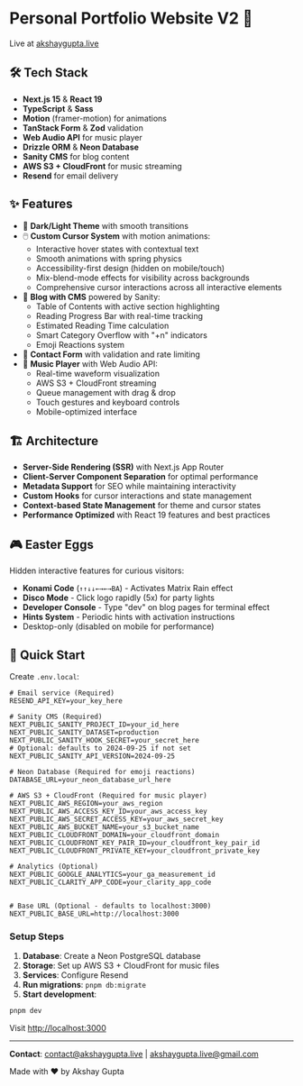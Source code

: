 # Personal Portfolio Website V2 🚀

Live at [akshaygupta.live](https://akshaygupta.live)

## 🛠️ Tech Stack

- **Next.js 15** & **React 19**
- **TypeScript** & **Sass**
- **Motion** (framer-motion) for animations
- **TanStack Form** & **Zod** validation
- **Web Audio API** for music player
- **Drizzle ORM** & **Neon Database**
- **Sanity CMS** for blog content
- **AWS S3 + CloudFront** for music streaming
- **Resend** for email delivery

## ✨ Features

- 🌃 **Dark/Light Theme** with smooth transitions
- 🖱️ **Custom Cursor System** with motion animations:
  - Interactive hover states with contextual text
  - Smooth animations with spring physics
  - Accessibility-first design (hidden on mobile/touch)
  - Mix-blend-mode effects for visibility across backgrounds
  - Comprehensive cursor interactions across all interactive elements
- 📝 **Blog with CMS** powered by Sanity:
  - Table of Contents with active section highlighting
  - Reading Progress Bar with real-time tracking
  - Estimated Reading Time calculation
  - Smart Category Overflow with "+n" indicators
  - Emoji Reactions system
- 📧 **Contact Form** with validation and rate limiting
- 🎵 **Music Player** with Web Audio API:
  - Real-time waveform visualization
  - AWS S3 + CloudFront streaming
  - Queue management with drag & drop
  - Touch gestures and keyboard controls
  - Mobile-optimized interface

## 🏗️ Architecture

- **Server-Side Rendering (SSR)** with Next.js App Router
- **Client-Server Component Separation** for optimal performance
- **Metadata Support** for SEO while maintaining interactivity
- **Custom Hooks** for cursor interactions and state management
- **Context-based State Management** for theme and cursor states
- **Performance Optimized** with React 19 features and best practices

## 🎮 Easter Eggs

Hidden interactive features for curious visitors:

- **Konami Code** (`↑↑↓↓←→←→BA`) - Activates Matrix Rain effect
- **Disco Mode** - Click logo rapidly (5x) for party lights
- **Developer Console** - Type "dev" on blog pages for terminal effect
- **Hints System** - Periodic hints with activation instructions
- Desktop-only (disabled on mobile for performance)

## 🚀 Quick Start

Create `.env.local`:

```env
# Email service (Required)
RESEND_API_KEY=your_key_here

# Sanity CMS (Required)
NEXT_PUBLIC_SANITY_PROJECT_ID=your_id_here
NEXT_PUBLIC_SANITY_DATASET=production
NEXT_PUBLIC_SANITY_HOOK_SECRET=your_secret_here
# Optional: defaults to 2024-09-25 if not set
NEXT_PUBLIC_SANITY_API_VERSION=2024-09-25

# Neon Database (Required for emoji reactions)
DATABASE_URL=your_neon_database_url_here

# AWS S3 + CloudFront (Required for music player)
NEXT_PUBLIC_AWS_REGION=your_aws_region
NEXT_PUBLIC_AWS_ACCESS_KEY_ID=your_aws_access_key
NEXT_PUBLIC_AWS_SECRET_ACCESS_KEY=your_aws_secret_key
NEXT_PUBLIC_AWS_BUCKET_NAME=your_s3_bucket_name
NEXT_PUBLIC_CLOUDFRONT_DOMAIN=your_cloudfront_domain
NEXT_PUBLIC_CLOUDFRONT_KEY_PAIR_ID=your_cloudfront_key_pair_id
NEXT_PUBLIC_CLOUDFRONT_PRIVATE_KEY=your_cloudfront_private_key

# Analytics (Optional)
NEXT_PUBLIC_GOOGLE_ANALYTICS=your_ga_measurement_id
NEXT_PUBLIC_CLARITY_APP_CODE=your_clarity_app_code


# Base URL (Optional - defaults to localhost:3000)
NEXT_PUBLIC_BASE_URL=http://localhost:3000
```

### Setup Steps

1. **Database**: Create a Neon PostgreSQL database
2. **Storage**: Set up AWS S3 + CloudFront for music files
3. **Services**: Configure Resend
4. **Run migrations**: `pnpm db:migrate`
5. **Start development**:

```bash
pnpm dev
```

Visit [http://localhost:3000](http://localhost:3000)

---

**Contact**: [contact@akshaygupta.live](mailto:contact@akshaygupta.live) | [akshaygupta.live@gmail.com](mailto:akshaygupta.live@gmail.com)

Made with ❤️ by Akshay Gupta
